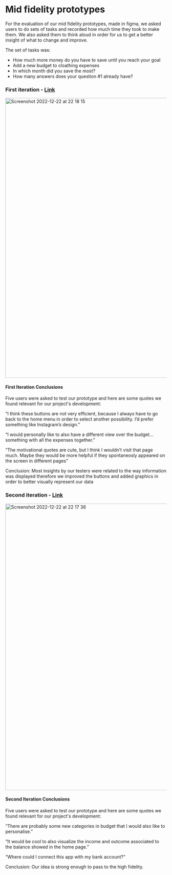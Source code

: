 # Mid fidelity prototypes

For the evaluation of our mid fidelity prototypes, made in figma, we asked users to do sets of tasks and recorded how much time they took to make them. We also asked them to think aloud in order for us to get a better insight of what to change and improve.

The set of tasks was:
 - How much more money do you have to save until you reach your goal
 - Add a new budget to cloathing expenses
 - In which month did you save the most?
 - How many answers does your question #1 already have?

### First iteration - [Link](https://www.figma.com/file/eH308qTRodzfLTofTRHakw/CCU-2?node-id=11%3A59&t=3QCLsTjS2WMejg2h-1)

<img width="872" alt="Screenshot 2022-12-22 at 22 18 15" src="https://user-images.githubusercontent.com/75808145/209235145-e51f65f5-e6fe-4219-98e1-b9bad24ae6f3.png">

#### First Iteration Conclusions

Five users were asked to test our prototype and here are some quotes we found relevant for our project's development:

“I think these buttons are not very efficient, because I always have to go back to the home menu in order to select another possibility. I’d prefer something like Instagram’s design.”

“I would personally like to also have a different view over the budget... something with all the expenses together.”

“The motivational quotes are cute, but I think I wouldn’t visit that page much. Maybe they would be more helpful if they spontaneosly appeared on the screen in different pages” 

Conclusion: Most insights by our testers were related to the way information was displayed therefore we improved the buttons and added graphics in order to better visually represent our data

### Second iteration - [Link](https://www.figma.com/file/FlUhgFPcfXC2TtIfQhCC0k/CCU3?node-id=0%3A1&t=GB78KnX3Rmzj8RK8-1)

<img width="893" alt="Screenshot 2022-12-22 at 22 17 36" src="https://user-images.githubusercontent.com/75808145/209235197-fdebbd53-508a-4998-a847-78c4bfd6dbf0.png">

#### Second Iteration Conclusions

Five users were asked to test our prototype and here are some quotes we found relevant for our project's development:

“There are probably some new categories in budget that I would also like to personalise.” 

“It would be cool to also visualize the income and outcome associated to the balance showed in the home page.”

“Where could I connect this app with my bank account?”

Conclusion: Our idea is strong enough to pass to the high fidelity.



